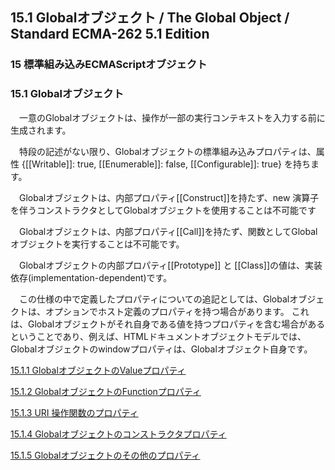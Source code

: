 15.1 Globalオブジェクト / The Global Object / Standard ECMA-262 5.1 Edition
---------------------------------------------------------------------------

### 15 標準組み込みECMAScriptオブジェクト

### 15.1 Globalオブジェクト

　一意のGlobalオブジェクトは、操作が一部の実行コンテキストを入力する前に生成されます。

　特段の記述がない限り、Globalオブジェクトの標準組み込みプロパティは、属性
{[[Writable]]: true, [[Enumerable]]: false, [[Configurable]]: true}
を持ちます。

　Globalオブジェクトは、内部プロパティ[[Construct]]を持たず、new
演算子を伴うコンストラクタとしてGlobalオブジェクトを使用することは不可能です

　Globalオブジェクトは、内部プロパティ[[Call]]を持たず、関数としてGlobalオブジェクトを実行することは不可能です。

　Globalオブジェクトの内部プロパティ[[Prototype]] と
[[Class]]の値は、実装依存(implementation-dependent)です。

　この仕様の中で定義したプロパティについての追記としては、Globalオブジェクトは、オプションでホスト定義のプロパティを持つ場合があります。
これは、Globalオブジェクトがそれ自身である値を持つプロパティを含む場合があるということであり、例えば、HTMLドキュメントオブジェクトモデルでは、Globalオブジェクトのwindowプロパティは、Globalオブジェクト自身です。

[15.1.1
GlobalオブジェクトのValueプロパティ](/hp/it/internet/homepage/script/ecmascript/ecma262_51/contents/15/15_1/15_1_1/ "GlobalオブジェクトのValueプロパティ")

[15.1.2
GlobalオブジェクトのFunctionプロパティ](/hp/it/internet/homepage/script/ecmascript/ecma262_51/contents/15/15_1/15_1_2/ "GlobalオブジェクトのFunctionプロパティ")

[15.1.3 URI
操作関数のプロパティ](/hp/it/internet/homepage/script/ecmascript/ecma262_51/contents/15/15_1/15_1_3/ "URI 操作関数のプロパティ")

[15.1.4
Globalオブジェクトのコンストラクタプロパティ](/hp/it/internet/homepage/script/ecmascript/ecma262_51/contents/15/15_1/15_1_4/ "Globalオブジェクトのコンストラクタプロパティ")

[15.1.5
Globalオブジェクトのその他のプロパティ](/hp/it/internet/homepage/script/ecmascript/ecma262_51/contents/15/15_1/15_1_5/ "Globalオブジェクトのその他のプロパティ")
